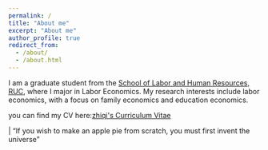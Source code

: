 ```yaml
---
permalink: /
title: "About me"
excerpt: "About me"
author_profile: true
redirect_from: 
  - /about/
  - /about.html
---
```


I am a graduate student from the [School of Labor and Human Resources, RUC](http://slhr.ruc.edu.cn/), where I major in Labor Economics. My research interests include labor economics, with a focus on family economics and education economics.

you can find my CV here:[zhiqi's Curriculum Vitae](.../assets/Curriculum_Vitae.pdf)

| “If you wish to make an apple pie from scratch, you must first invent the universe” 


